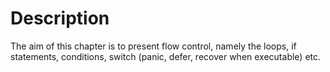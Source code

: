 # Description

The aim of this chapter is to present flow control, namely the loops,
if statements, conditions, switch (panic, defer, recover when executable) etc.